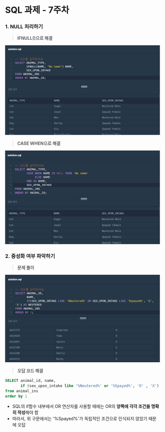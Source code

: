 # SQL 과제 - 7주차

### 1. NULL 처리하기
> **IFNULL()으로 해결**

![sql-1](/img/sql_1112_1.png)

> **CASE WHEN으로 해결**

![sql-2](/img/sql_1112_2.png)

### 2. 중성화 여부 파악하기

> **문제 풀이**

![sql-3](/img/sql_1112_3.png)


> **오답 코드 해결**

```sql
SELECT animal_id, name,
       if (sex_upon_intake like '%Neutered%' or '%Spayed%', 'O' , 'X') as '중성화'
from animal_ins
order by 1
```
+ SQL의 if함수 내부에서 OR 연산자를 사용할 때에는 OR의 **양쪽에 각각 조건을 명확히 작성**해야 함
+ 따라서, 위 구문에서는 '%Spayed%'가 독립적인 조건으로 인식되지 않았기 때문에 오답